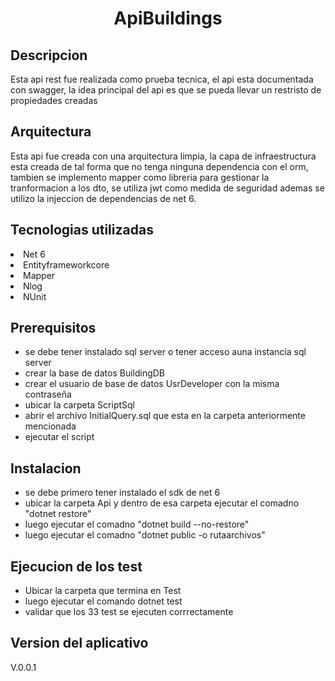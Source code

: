 


<h1 align="center"> ApiBuildings </h1>

<h2 align="left"> Descripcion</h2>
<p>
Esta api rest fue  realizada como  prueba tecnica,  el api esta documentada con swagger, la idea
principal del api es que se pueda llevar un restristo de propiedades creadas
</p>
<h2 align="left"> Arquitectura</h2>
<p>
Esta api fue creada con una arquitectura limpia, la capa de infraestructura esta creada de tal forma que no tenga ninguna dependencia con el orm,
tambien se implemento mapper como libreria para gestionar la tranformacion a los dto, se utiliza jwt como medida de seguridad
  ademas 
se utilizo la injeccion de dependencias de net 6.
</p>
<h2 align="left"> Tecnologias utilizadas</h2>
<p>
    <li>Net 6</li>
    <li>Entityframeworkcore</li>
    <li>Mapper</li>
    <li>Nlog</li>
    <li>NUnit</li>

</p>

<h2 align="left"> Prerequisitos</h2>
<p>
     
<ul> 
        <li> se debe tener instalado sql server o tener acceso auna instancia sql server</li> 
        <li> crear la base de datos BuildingDB </li> 
        <li> crear el usuario de base de datos  UsrDeveloper con la misma contraseña  </li> 
        <li> ubicar la carpeta  ScriptSql </li> 
        <li> abrir el archivo InitialQuery.sql que esta en la carpeta anteriormente mencionada </li> 
        <li> ejecutar el script </li> 


</ul>
</p>


<h2 align="left"> Instalacion</h2>
<p>
     
<ul> 
        <li> se debe primero tener instalado el sdk de net 6 </li> 
        <li> ubicar la carpeta Api y dentro de esa carpeta ejecutar el comadno "dotnet restore"  </li> 
        <li> luego  ejecutar el comadno "dotnet build --no-restore"  </li> 
        <li> luego  ejecutar el comadno "dotnet public -o rutaarchivos"  </li> 
</ul>
</p>


<h2 align="left"> Ejecucion de los test</h2>
<p>
     
<ul> 
        <li> Ubicar la carpeta que termina en Test </li> 
        <li> luego ejecutar el comando dotnet test </li> 
        <li> validar que los 33 test se ejecuten corrrectamente  </li> 
        
</ul>
</p>


<h2 align="left"> Version del aplicativo</h2>
<p> V.0.0.1</p>
